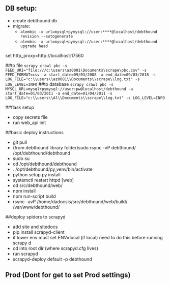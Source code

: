 ## DB setup:
- create debthound db
- migrate:
    - ```alembic -x url=mysql+pymysql://user:****@localhost/debthound revision --autogenerate```
    - ```alembic -x url=mysql+pymysql://user:****@localhost/debthound upgrade head```


set http_proxy=http://localhost:17560

##to file
```scrapy crawl pbc -s FEED_URI="file:///c:\users\az0001\Documents\scrape\pbc.csv" -s FEED_FORMAT=csv -a start_date=09/03/2008 -a end_date=09/03/2018 -s LOG_FILE="c:\\users\\az0001\\Documents\\scrape\\log.txt" -s LOG_LEVEL=INFO```
##to database
```scrapy crawl pbc -s MYSQL_URL=mysql+pymysql://user:pw@localhost/debthound -a start_date=01/03/2011 -a end_date=01/04/2011 -s LOG_FILE="c:\\users\\Al\\Documents\\scrape\\log.txt" -s LOG_LEVEL=INFO```

##flask setup
- copy secrets file
- run web_api init

##basic deploy instructions
- git pull
- (from debthound library folder)sudo rsync -vP debthound/ /opt/debthound/debthound
- sudo su
- cd /opt/debthound/debthound
- . /opt/debthound/py_venv/bin/activate
- python setup.py install
- systemctl restart httpd
[web]
- cd src/debthound/web/
- npm install
- npm run-script build
- rsync -avP /home/dadocsis/src/debthound/web/build/  /var/www/debthound/



##deploy spiders to scrapyd
- add site and sitedocs
- pip install scrapyd-client
- if lower env must set ENV=local (if local) need to do this before running scrapy d
- cd into root dir (where scrapyd.cfg lives)
- run scrapyd 
- scrapyd-deploy default -p debthound

## Prod (Dont for get to set Prod settings)
